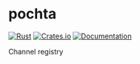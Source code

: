 # pochta

[![Rust](https://github.com/DoumanAsh/pochta/actions/workflows/rust.yml/badge.svg)](https://github.com/DoumanAsh/pochta/actions/workflows/rust.yml)
[![Crates.io](https://img.shields.io/crates/v/pochta.svg)](https://crates.io/crates/pochta)
[![Documentation](https://docs.rs/pochta/badge.svg)](https://docs.rs/crate/pochta/)

Channel registry
